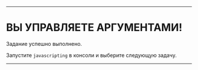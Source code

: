 ---

# ВЫ УПРАВЛЯЕТЕ АРГУМЕНТАМИ!

Задание успешно выполнено.

Запустите `javascripting` в консоли и выберите следующую задачу.

---